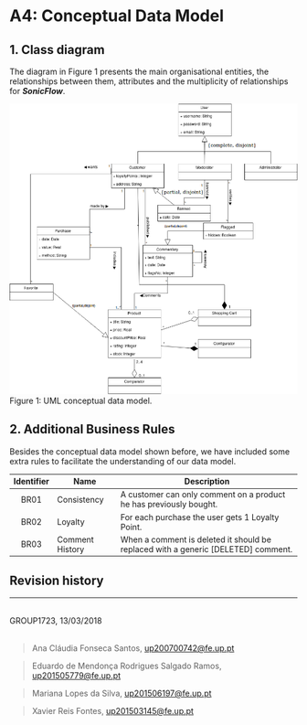 # A4: Conceptual Data Model
 
## 1. Class diagram

The diagram in Figure 1 presents the main organisational entities, the relationships between them, attributes and the multiplicity of relationships for _**SonicFlow**_. 

![](./Conceptual_Data_Model.png)
Figure 1: UML conceptual data model.

<!-- > UML class diagram containing the classes, associations, multiplicity and roles.
> For each class, the attributes, associations and constraints are included in the class diagram -->
 
## 2. Additional Business Rules

Besides the conceptual data model shown before, we have included some extra rules to facilitate the understanding of our data model.

|Identifier	|Name	|Description|
|:---------:|-----|-----------|
|BR01|Consistency|A customer can only comment on a product he has previously bought.|
|BR02|Loyalty |For each purchase the user gets 1 Loyalty Point.|
|BR03|Comment History|When a comment is deleted it should be replaced with a generic [DELETED] comment.|

<!-- > Business rules can be included in the UML diagram as UML notes or in a table in this section. -->
 
## Revision history
 
***
 
<br>
GROUP1723, 13/03/2018
<br>
<br>

> Ana Cláudia Fonseca Santos, up200700742@fe.up.pt

> Eduardo de Mendonça Rodrigues Salgado Ramos, up201505779@fe.up.pt

> Mariana Lopes da Silva, up201506197@fe.up.pt

> Xavier Reis Fontes, up201503145@fe.up.pt